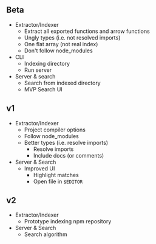 ## Beta

- Extractor/Indexer
  - Extract all exported functions and arrow functions
  - Ungly types (i.e. not resolved imports)
  - One flat array (not real index)
  - Don't follow node_modules
- CLI
  - Indexing directory
  - Run server
- Server & search
  - Search from indexed directory
  - MVP Search UI

## v1

- Extractor/Indexer
  - Project compiler options
  - Follow node_modules
  - Better types (i.e. resolve imports)
    - Resolve imports
    - Include docs (or comments)
- Server & Search
  - Improved UI
    - Highlight matches
    - Open file in `$EDITOR`

## v2

- Extractor/Indexer
  - Prototype indexing npm repository
- Server & Search
  - Search algorithm
